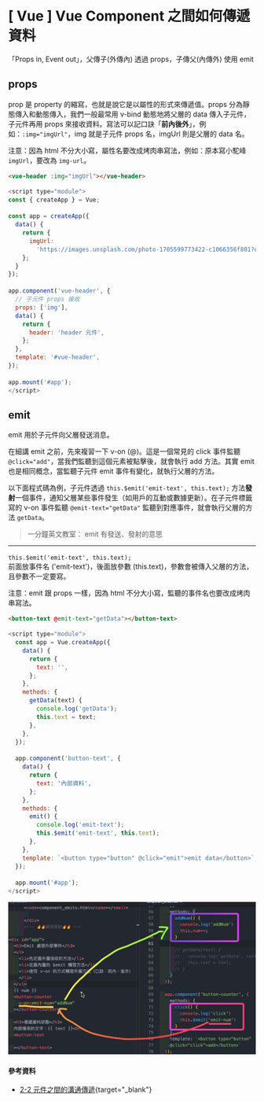 # \[ Vue ] Vue Component 之間如何傳遞資料
「Props in, Event out」，父傳子(外傳內) 透過 props，子傳父(內傳外) 使用 emit

## props
prop 是 property 的縮寫，也就是說它是以屬性的形式來傳遞值。props 分為靜態傳入和動態傳入，我們一般最常用 v-bind 動態地將父層的 data 傳入子元件，子元件再用 props 來接收資料。寫法可以記口訣「**前內後外**」，例如：`:img="imgUrl"`，img 就是子元件 props 名，imgUrl 則是父層的 data 名。

注意：因為 html 不分大小寫，屬性名要改成烤肉串寫法，例如：原本寫小駝峰 `imgUrl`，要改為 `img-url`。

```html
<vue-header :img="imgUrl"></vue-header>
```

```js
<script type="module">
const { createApp } = Vue;

const app = createApp({
  data() {
    return {
      imgUrl:
        'https://images.unsplash.com/photo-1705599773422-c1066356f801?q=80&w=2016&auto=format&fit=crop&ixlib=rb-4.0.3&ixid=M3wxMjA3fDB8MHxwaG90by1wYWdlfHx8fGVufDB8fHx8fA%3D%3D',
    };
  }
});

app.component('vue-header', {
  // 子元件 props 接收
  props: ['img'],
  data() {
    return {
      header: 'header 元件',
    };
  },
  template: '#vue-header',
});

app.mount('#app');
</script>
```

## emit
emit 用於子元件向父層發送消息。

在細講 emit 之前，先來複習一下 v-on (@)。這是一個常見的 click 事件監聽 `@click="add"`，當我們監聽到這個元素被點擊後，就會執行 add 方法。其實 emit 也是相同概念，當監聽子元件 emit 事件有變化，就執行父層的方法。

以下面程式碼為例，子元件透過 `this.$emit('emit-text', this.text);` 方法**發射**一個事件，通知父層某些事件發生（如用戶的互動或數據更新）。在子元件標籤寫的 v-on 事件監聽 `@emit-text="getData"` 監聽到對應事件，就會執行父層的方法 `getData`。

> 一分鐘英文教室： emit 有發送、發射的意思
---

`this.$emit('emit-text', this.text);`<br/>
前面放事件名 ('emit-text')，後面放參數 (this.text)，參數會被傳入父層的方法，且參數不一定要寫。

注意：emit 跟 props 一樣，因為 html 不分大小寫，監聽的事件名也要改成烤肉串寫法。

```html
<button-text @emit-text="getData"></button-text>
```

```js
<script type="module">
  const app = Vue.createApp({
    data() {
      return {
        text: '',
      };
    },
    methods: {
      getData(text) {
        console.log('getData');
        this.text = text;
      },
    },
  });

  app.component('button-text', {
    data() {
      return {
        text: '內部資料',
      };
    },
    methods: {
      emit() {
        console.log('emit-text');
        this.$emit('emit-text', this.text);
      },
    },
    template: `<button type="button" @click="emit">emit data</button>`,
  });

  app.mount('#app');
</script>
```

![alt text](image.png)



#### 參考資料
* [2-2 元件之間的溝通傳遞](https://book.vue.tw/CH2/2-2-communications.html){target="_blank"}